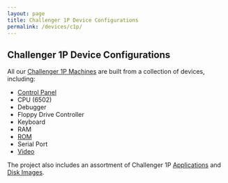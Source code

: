 ```yaml
---
layout: page
title: Challenger 1P Device Configurations
permalink: /devices/c1p/
---
```


Challenger 1P Device Configurations
---

All our [Challenger 1P Machines](machine/) are built from a collection of devices, including:

* [Control Panel](panel/)
* CPU (6502)
* Debugger
* Floppy Drive Controller
* Keyboard
* RAM
* [ROM](rom/)
* Serial Port
* [Video](video/)

The project also includes an assortment of Challenger 1P [Applications](/apps/c1p/) and [Disk Images](/disks/c1p/).

